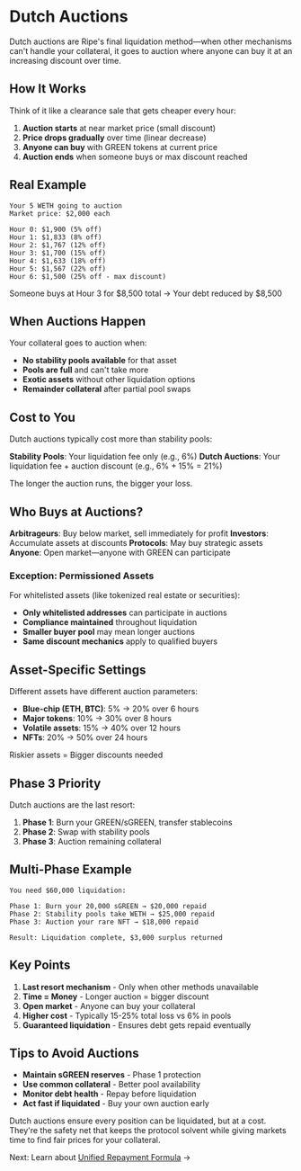 # Dutch Auctions

Dutch auctions are Ripe's final liquidation method—when other mechanisms can't handle your collateral, it goes to auction where anyone can buy it at an increasing discount over time.

## How It Works

Think of it like a clearance sale that gets cheaper every hour:

1. **Auction starts** at near market price (small discount)
2. **Price drops gradually** over time (linear decrease)
3. **Anyone can buy** with GREEN tokens at current price
4. **Auction ends** when someone buys or max discount reached

## Real Example

```
Your 5 WETH going to auction
Market price: $2,000 each

Hour 0: $1,900 (5% off)
Hour 1: $1,833 (8% off)
Hour 2: $1,767 (12% off)
Hour 3: $1,700 (15% off)
Hour 4: $1,633 (18% off)
Hour 5: $1,567 (22% off)
Hour 6: $1,500 (25% off - max discount)
```

Someone buys at Hour 3 for $8,500 total → Your debt reduced by $8,500

## When Auctions Happen

Your collateral goes to auction when:
- **No stability pools available** for that asset
- **Pools are full** and can't take more
- **Exotic assets** without other liquidation options
- **Remainder collateral** after partial pool swaps

## Cost to You

Dutch auctions typically cost more than stability pools:

**Stability Pools**: Your liquidation fee only (e.g., 6%)
**Dutch Auctions**: Your liquidation fee + auction discount (e.g., 6% + 15% = 21%)

The longer the auction runs, the bigger your loss.

## Who Buys at Auctions?

**Arbitrageurs**: Buy below market, sell immediately for profit
**Investors**: Accumulate assets at discounts
**Protocols**: May buy strategic assets
**Anyone**: Open market—anyone with GREEN can participate

### Exception: Permissioned Assets

For whitelisted assets (like tokenized real estate or securities):
- **Only whitelisted addresses** can participate in auctions
- **Compliance maintained** throughout liquidation
- **Smaller buyer pool** may mean longer auctions
- **Same discount mechanics** apply to qualified buyers

## Asset-Specific Settings

Different assets have different auction parameters:

- **Blue-chip (ETH, BTC)**: 5% → 20% over 6 hours
- **Major tokens**: 10% → 30% over 8 hours
- **Volatile assets**: 15% → 40% over 12 hours
- **NFTs**: 20% → 50% over 24 hours

Riskier assets = Bigger discounts needed

## Phase 3 Priority

Dutch auctions are the last resort:
1. **Phase 1**: Burn your GREEN/sGREEN, transfer stablecoins
2. **Phase 2**: Swap with stability pools
3. **Phase 3**: Auction remaining collateral

## Multi-Phase Example

```
You need $60,000 liquidation:

Phase 1: Burn your 20,000 sGREEN → $20,000 repaid
Phase 2: Stability pools take WETH → $25,000 repaid
Phase 3: Auction your rare NFT → $18,000 repaid

Result: Liquidation complete, $3,000 surplus returned
```

## Key Points

1. **Last resort mechanism** - Only when other methods unavailable
2. **Time = Money** - Longer auction = bigger discount
3. **Open market** - Anyone can buy your collateral
4. **Higher cost** - Typically 15-25% total loss vs 6% in pools
5. **Guaranteed liquidation** - Ensures debt gets repaid eventually

## Tips to Avoid Auctions

- **Maintain sGREEN reserves** - Phase 1 protection
- **Use common collateral** - Better pool availability
- **Monitor debt health** - Repay before liquidation
- **Act fast if liquidated** - Buy your own auction early

Dutch auctions ensure every position can be liquidated, but at a cost. They're the safety net that keeps the protocol solvent while giving markets time to find fair prices for your collateral.

Next: Learn about [Unified Repayment Formula](unified-repayment-formula.md) →